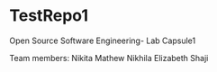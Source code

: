 # TestRepo1
Open Source Software Engineering- Lab Capsule1


Team members:
Nikita Mathew 
Nikhila Elizabeth Shaji
